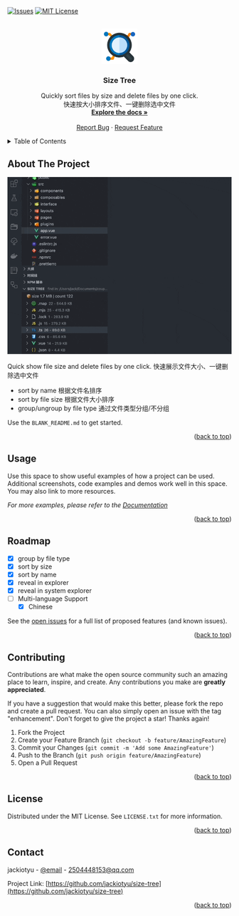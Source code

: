 <a name="readme-top"></a>



<!-- PROJECT SHIELDS -->
[![Issues][issues-shield]][issues-url]
[![MIT License][license-shield]][license-url]



<!-- PROJECT LOGO -->
<br />
<div align="center">
  <a href="https://github.com/jackiotyu/size-tree">
    <img src="images/icon.png" alt="Logo" width="80" height="80">
  </a>

  <h3 align="center">Size Tree</h3>

  <p align="center">
    Quickly sort files by size and delete files by one click.
    <br />
    快速按大小排序文件、一键删除选中文件
    <br />
    <a href="https://github.com/jackiotyu/size-tree"><strong>Explore the docs »</strong></a>
    <br />
    <br />
    <a href="https://github.com/jackiotyu/size-tree/issues">Report Bug</a>
    ·
    <a href="https://github.com/jackiotyu/size-tree/issues">Request Feature</a>
  </p>
</div>



<!-- TABLE OF CONTENTS -->
<details>
  <summary>Table of Contents</summary>
  <ol>
    <li><a href="#usage">Usage</a></li>
    <li><a href="#roadmap">Roadmap</a></li>
    <li><a href="#contributing">Contributing</a></li>
    <li><a href="#license">License</a></li>
    <li><a href="#contact">Contact</a></li>
  </ol>
</details>



<!-- ABOUT THE PROJECT -->
## About The Project

[![Product Name Screen Shot][product-screenshot]](https://github.com/jackiotyu/size-tree)

Quick show file size and delete files by one click.
快速展示文件大小、一键删除选中文件

* sort by name 根据文件名排序
* sort by file size 根据文件大小排序
* group/ungroup by file type 通过文件类型分组/不分组

Use the `BLANK_README.md` to get started.

<p align="right">(<a href="#readme-top">back to top</a>)</p>


<!-- USAGE EXAMPLES -->
## Usage

Use this space to show useful examples of how a project can be used. Additional screenshots, code examples and demos work well in this space. You may also link to more resources.

_For more examples, please refer to the [Documentation](https://example.com)_

<p align="right">(<a href="#readme-top">back to top</a>)</p>



<!-- ROADMAP -->
## Roadmap

- [x] group by file type
- [x] sort by size
- [x] sort by name
- [x] reveal in explorer
- [x] reveal in system explorer
- [ ] Multi-language Support
    - [x] Chinese

See the [open issues](https://github.com/jackiotyu/size-tree/issues) for a full list of proposed features (and known issues).

<p align="right">(<a href="#readme-top">back to top</a>)</p>



<!-- CONTRIBUTING -->
## Contributing

Contributions are what make the open source community such an amazing place to learn, inspire, and create. Any contributions you make are **greatly appreciated**.

If you have a suggestion that would make this better, please fork the repo and create a pull request. You can also simply open an issue with the tag "enhancement".
Don't forget to give the project a star! Thanks again!

1. Fork the Project
2. Create your Feature Branch (`git checkout -b feature/AmazingFeature`)
3. Commit your Changes (`git commit -m 'Add some AmazingFeature'`)
4. Push to the Branch (`git push origin feature/AmazingFeature`)
5. Open a Pull Request

<p align="right">(<a href="#readme-top">back to top</a>)</p>

<!-- LICENSE -->
## License

Distributed under the MIT License. See `LICENSE.txt` for more information.

<p align="right">(<a href="#readme-top">back to top</a>)</p>

<!-- CONTACT -->
## Contact

jackiotyu - [@email](mailto:2504448153@qq.com) - 2504448153@qq.com

Project Link: [https://github.com/jackiotyu/size-tree](https://github.com/jackiotyu/size-tree)

<p align="right">(<a href="#readme-top">back to top</a>)</p>


<!-- MARKDOWN LINKS & IMAGES -->
<!-- https://www.markdownguide.org/basic-syntax/#reference-style-links -->
[issues-shield]: https://img.shields.io/github/issues/jackiotyu/size-tree.svg?style=for-the-badge
[issues-url]: https://github.com/jackiotyu/size-tree/issues
[license-shield]: https://img.shields.io/github/license/jackiotyu/size-tree.svg?style=for-the-badge
[license-url]: https://github.com/jackiotyu/size-tree/blob/master/LICENSE.txt
[product-screenshot]: images/preview.gif
